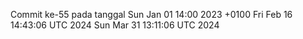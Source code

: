 Commit ke-55 pada tanggal Sun Jan 01 14:00 2023 +0100
Fri Feb 16 14:43:06 UTC 2024
Sun Mar 31 13:11:06 UTC 2024
